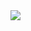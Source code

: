 <picture>
  <source
    srcset="https://github-readme-stats.vercel.app/api?username=sonyadriko&show_icons=true&theme=dark"
    media="(prefers-color-scheme: dark)"
  />
  <source
    srcset="https://github-readme-stats.vercel.app/api?username=sonyadriko&show_icons=true"
    media="(prefers-color-scheme: light), (prefers-color-scheme: no-preference)"
  />
  <img src="https://github-readme-stats.vercel.app/api?username=sonyadriko&show_icons=true" />
</picture>

